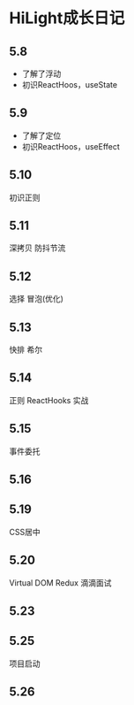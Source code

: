 # HiLight成长日记 

## 5.8
- 了解了浮动
- 初识ReactHoos，useState  

## 5.9
- 了解了定位
- 初识ReactHoos，useEffect

## 5.10
初识正则

## 5.11 
深拷贝
防抖节流

## 5.12
选择
冒泡(优化)

## 5.13
快排
希尔

## 5.14
正则
ReactHooks 实战

## 5.15
事件委托

## 5.16


## 5.19
CSS居中


## 5.20
Virtual DOM
Redux
滴滴面试


## 5.23


## 5.25
项目启动


## 5.26
